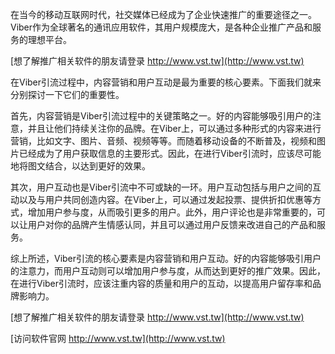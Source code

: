 在当今的移动互联网时代，社交媒体已经成为了企业快速推广的重要途径之一。Viber作为全球著名的通讯应用软件，其用户规模庞大，是各种企业推广产品和服务的理想平台。

[想了解推广相关软件的朋友请登录 http://www.vst.tw](http://www.vst.tw)

在Viber引流过程中，内容营销和用户互动是最为重要的核心要素。下面我们就来分别探讨一下它们的重要性。

首先，内容营销是Viber引流过程中的关键策略之一。好的内容能够吸引用户的注意，并且让他们持续关注你的品牌。在Viber上，可以通过多种形式的内容来进行营销，比如文字、图片、音频、视频等等。而随着移动设备的不断普及，视频和图片已经成为了用户获取信息的主要形式。因此，在进行Viber引流时，应该尽可能地将图文结合，以达到更好的效果。

其次，用户互动也是Viber引流中不可或缺的一环。用户互动包括与用户之间的互动以及与用户共同创造内容。在Viber上，可以通过发起投票、提供折扣优惠等方式，增加用户参与度，从而吸引更多的用户。此外，用户评论也是非常重要的，可以让用户对你的品牌产生情感认同，并且可以通过用户反馈来改进自己的产品和服务。

综上所述，Viber引流的核心要素是内容营销和用户互动。好的内容能够吸引用户的注意力，而用户互动则可以增加用户参与度，从而达到更好的推广效果。因此，在进行Viber引流时，应该注重内容的质量和用户的互动，以提高用户留存率和品牌影响力。

[想了解推广相关软件的朋友请登录 http://www.vst.tw](http://www.vst.tw)


[访问软件官网 http://www.vst.tw](http://www.vst.tw)
